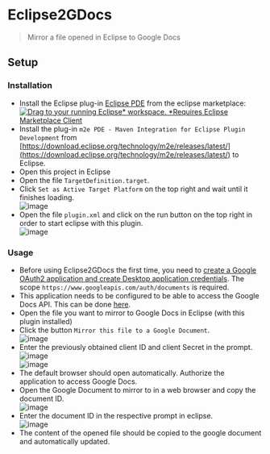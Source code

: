 # Eclipse2GDocs
> Mirror a file opened in Eclipse to Google Docs

## Setup

### Installation
* Install the Eclipse plug-in [Eclipse PDE](https://marketplace.eclipse.org/content/eclipse-pde-plug-development-environment) from the eclipse marketplace: [![Drag to your running Eclipse* workspace. *Requires Eclipse Marketplace Client](https://marketplace.eclipse.org/sites/all/themes/solstice/public/images/marketplace/btn-install.svg)](http://marketplace.eclipse.org/marketplace-client-intro?mpc_install=2234530 "Drag to your running Eclipse* workspace. *Requires Eclipse Marketplace Client")
* Install the plug-in `m2e PDE - Maven Integration for Eclipse Plugin Development` from [https://download.eclipse.org/technology/m2e/releases/latest/](https://download.eclipse.org/technology/m2e/releases/latest/) to Eclipse.
* Open this project in Eclipse
* Open the file `TargetDefinition.target`.
* Click `Set as Active Target Platform` on the top right and wait until it finishes loading.<br/>
![image](https://user-images.githubusercontent.com/34687786/123833663-e0d4b680-d906-11eb-845e-86cf4c0a0bac.png)
* Open the file `plugin.xml` and click on the run button on the top right in order to start eclipse with this plugin.<br/>
![image](https://user-images.githubusercontent.com/34687786/123833918-25605200-d907-11eb-8b07-2a3954218f32.png)

### Usage
* Before using Eclipse2GDocs the first time, you need to [create a Google OAuth2 application and create Desktop application credentials](https://developers.google.com/workspace/guides/create-credentials). The scope `https://www.googleapis.com/auth/documents` is required.
* This application needs to be configured to be able to access the Google Docs API. This can be done [here](https://console.cloud.google.com/apis/library/docs.googleapis.com?q=Google%20Docs%20API).
* Open the file you want to mirror to Google Docs in Eclipse (with this plugin installed)
* Click the button `Mirror this file to a Google Document`.<br/>
![image](https://user-images.githubusercontent.com/34687786/123836876-7aea2e00-d90a-11eb-9c44-b79214616595.png)
* Enter the previously obtained client ID and client Secret in the prompt.<br/>
![image](https://user-images.githubusercontent.com/34687786/123838345-32cc0b00-d90c-11eb-83fe-590b8792c565.png)<br/>
![image](https://user-images.githubusercontent.com/34687786/123838502-5abb6e80-d90c-11eb-801d-fa0df18fe93b.png)
* The default browser should open automatically. Authorize the application to access Google Docs.
* Open the Google Document to mirror to in a web browser and copy the document ID.<br/>
![image](https://user-images.githubusercontent.com/34687786/123838090-e2ed4400-d90b-11eb-8459-4fd418a71ff4.png)
* Enter the document ID in the respective prompt in eclipse.<br/>
![image](https://user-images.githubusercontent.com/34687786/123838825-b38b0700-d90c-11eb-8718-d9a9cd9a579c.png)
* The content of the opened file should be copied to the google document and automatically updated.
